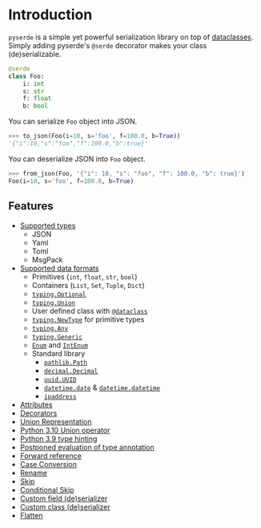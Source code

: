 # Introduction

`pyserde` is a simple yet powerful serialization library on top of [dataclasses](https://docs.python.org/3/library/dataclasses.html). Simply adding pyserde's `@serde` decorator makes your class (de)serializable.

```python
@serde
class Foo:
    i: int
    s: str
    f: float
    b: bool
```

You can serialize `Foo` object into JSON.

```python
>>> to_json(Foo(i=10, s='foo', f=100.0, b=True))
'{"i":10,"s":"foo","f":100.0,"b":true}'
```

You can deserialize JSON into `Foo` object.
```python
>>> from_json(Foo, '{"i": 10, "s": "foo", "f": 100.0, "b": true}')
Foo(i=10, s='foo', f=100.0, b=True)
```

## Features

- [Supported types](supported-types.md)
    - JSON
	- Yaml
	- Toml
	- MsgPack
- [Supported data formats](supported-data-formats.md)
    - Primitives (`int`, `float`, `str`, `bool`)
    - Containers (`List`, `Set`, `Tuple`, `Dict`)
    - [`typing.Optional`](https://docs.python.org/3/library/typing.html#typing.Optional)
    - [`typing.Union`](https://docs.python.org/3/library/typing.html#typing.Union)
    - User defined class with [`@dataclass`](https://docs.python.org/3/library/dataclasses.html)
    - [`typing.NewType`](https://docs.python.org/3/library/typing.html#newtype) for primitive types
    - [`typing.Any`](https://docs.python.org/3/library/typing.html#the-any-type)
    - [`typing.Generic`](https://docs.python.org/3/library/typing.html#user-defined-generic-types)
    - [`Enum`](https://docs.python.org/3/library/enum.html#enum.Enum) and [`IntEnum`](https://docs.python.org/3/library/enum.html#enum.IntEnum)
    - Standard library
        - [`pathlib.Path`](https://docs.python.org/3/library/pathlib.html)
        - [`decimal.Decimal`](https://docs.python.org/3/library/decimal.html)
        - [`uuid.UUID`](https://docs.python.org/3/library/uuid.html)
        - [`datetime.date`](https://docs.python.org/3/library/datetime.html#date-objects) & [`datetime.datetime`](https://docs.python.org/3/library/datetime.html#datetime-objects)
        - [`ipaddress`](https://docs.python.org/3/library/ipaddress.html)
- [Attributes](features/attributes.md)
- [Decorators](features/decorators.md)
- [Union Representation](features/union.md)
- [Python 3.10 Union operator](features/union-operator.md)
- [Python 3.9 type hinting](features/python3.9-type-hinting.md)
- [Postponed evaluation of type annotation](features/postponed-evaluation-of-type-annotation.md)
- [Forward reference](features/forward-reference.md)
- [Case Conversion](features/case-conversion.md)
- [Rename](features/rename.md)
- [Skip](features/skip.md)
- [Conditional Skip](features/conditional-skip.md)
- [Custom field (de)serializer](features/custom-field-serializer.md)
- [Custom class (de)serializer](features/custom-class-serializer.md)
- [Flatten](features/flatten.md)
